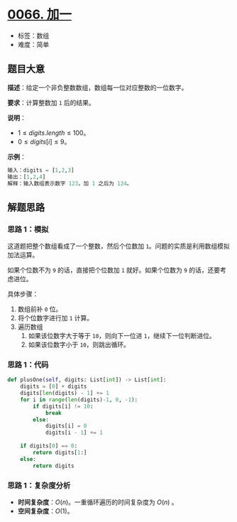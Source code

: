 # [0066. 加一](https://leetcode.cn/problems/plus-one/)

- 标签：数组
- 难度：简单

## 题目大意

**描述**：给定一个非负整数数组，数组每一位对应整数的一位数字。

**要求**：计算整数加 `1` 后的结果。

**说明**：

- $1 \le digits.length \le 100$。
- $0 \le digits[i] \le 9$。

**示例**：

```Python
输入：digits = [1,2,3]
输出：[1,2,4]
解释：输入数组表示数字 123，加 1 之后为 124。
```

## 解题思路

### 思路 1：模拟

这道题把整个数组看成了一个整数，然后个位数加 `1`。问题的实质是利用数组模拟加法运算。

如果个位数不为 `9` 的话，直接把个位数加 `1` 就好。如果个位数为 `9` 的话，还要考虑进位。

具体步骤：

1. 数组前补 `0` 位。
2. 将个位数字进行加 `1` 计算。
3. 遍历数组
   1. 如果该位数字大于等于 `10`，则向下一位进 `1`，继续下一位判断进位。
   2. 如果该位数字小于 `10`，则跳出循环。

### 思路 1：代码

```Python
def plusOne(self, digits: List[int]) -> List[int]:
    digits = [0] + digits
    digits[len(digits) - 1] += 1
    for i in range(len(digits)-1, 0, -1):
        if digits[i] != 10:
            break
        else:
            digits[i] = 0
            digits[i - 1] += 1
        
    if digits[0] == 0:
        return digits[1:] 
    else:
        return digits
```

### 思路 1：复杂度分析

- **时间复杂度**：$O(n)$。一重循环遍历的时间复杂度为 $O(n)$ 。
- **空间复杂度**：$O(1)$。